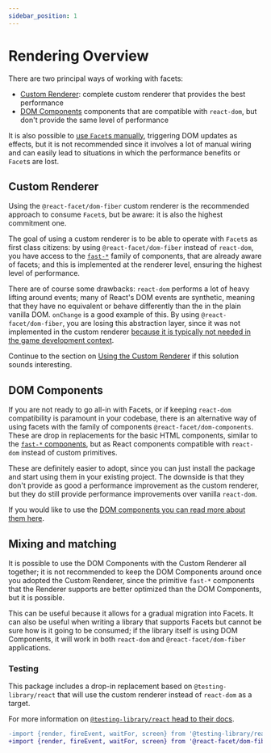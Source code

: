 ```yaml
---
sidebar_position: 1
---
```


# Rendering Overview

There are two principal ways of working with facets:

- [Custom Renderer](#custom-renderer): complete custom renderer that provides the best performance
- [DOM Components](#dom-components) components that are compatible with `react-dom`, but don't provide the same level of performance

It is also possible to [use `Facet`s manually](using-facets-manually), triggering DOM updates as effects, but it is not recommended since it involves a lot of manual wiring and can easily lead to situations in which the performance benefits or `Facet`s are lost.

## Custom Renderer

Using the `@react-facet/dom-fiber` custom renderer is the recommended approach to consume `Facet`s, but be aware: it is also the highest commitment one.

The goal of using a custom renderer is to be able to operate with `Facet`s as first class citizens: by using `@react-facet/dom-fiber` instead of `react-dom`, you have access to the [`fast-*`](../api/fast-components) family of components, that are already aware of facets; and this is implemented at the renderer level, ensuring the highest level of performance.

There are of course some drawbacks: `react-dom` performs a lot of heavy lifting around events; many of React's DOM events are synthetic, meaning that they have no equivalent or behave differently than the in the plain vanilla DOM. `onChange` is a good example of this. By using `@react-facet/dom-fiber`, you are losing this abstraction layer, since it was not implemented in the custom renderer [because it is typically not needed in the game development context](../game-ui-development/overview).

Continue to the section on [Using the Custom Renderer](using-the-custom-renderer) if this solution sounds interesting.

## DOM Components

If you are not ready to go all-in with Facets, or if keeping `react-dom` compatibility is paramount in your codebase, there is an alternative way of using facets with the family of components `@react-facet/dom-components`. These are drop in replacements for the basic HTML components, similar to the [`fast-*` components](../api/fast-components), but as React components compatible with `react-dom` instead of custom primitives.

These are definitely easier to adopt, since you can just install the package and start using them in your existing project. The downside is that they don't provide as good a performance improvement as the custom renderer, but they do still provide performance improvements over vanilla `react-dom`.

If you would like to use the [DOM components you can read more about them here](../api/dom-components).

## Mixing and matching

It is possible to use the DOM Components with the Custom Renderer all together; it is not recommended to keep the DOM Components around once you adopted the Custom Renderer, since the primitive `fast-*` components that the Renderer supports are better optimized than the DOM Components, but it is possible.

This can be useful because it allows for a gradual migration into Facets. It can also be useful when writing a library that supports Facets but cannot be sure how is it going to be consumed; if the library itself is using DOM Components, it will work in both `react-dom` and `@react-facet/dom-fiber` applications.

### Testing

This package includes a drop-in replacement based on `@testing-library/react` that will use the custom renderer instead of `react-dom` as a target.

For more information on [`@testing-library/react` head to their docs](https://testing-library.com/docs/react-testing-library/intro/).

```diff
-import {render, fireEvent, waitFor, screen} from '@testing-library/react'
+import {render, fireEvent, waitFor, screen} from '@react-facet/dom-fiber-testing-library'
```
